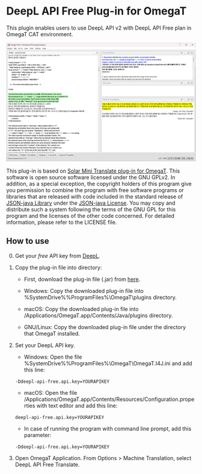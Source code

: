 # DeepL API Free Plug-in for OmegaT

This plugin enables users to use DeepL API v2 with DeepL API Free plan in OmegaT CAT environment.

![](images/demo.png)

This plug-in is based on [Solar Mini Translate plug-in for OmegaT](https://github.com/ychoi-kr/omegat-plugin-solar-mini-translate).
This software is open source software licensed under the GNU GPLv2. In addition, as a special exception, the copyright holders of this program give you permission to combine the program with free software programs or libraries that are released with code included in the standard release of [JSON-java Library](https://github.com/stleary/JSON-java) under the [JSON-java License](https://github.com/stleary/JSON-java/blob/master/LICENSE). You may copy and distribute such a system following the terms of the GNU GPL for this program and the licenses of the other code concerned. For detailed information, please refer to the LICENSE file.

## How to use

0. Get your *free* API key from [DeepL](https://www.deepl.com/ko/pro#developer).

1. Copy the plug-in file into directory:

    - First, download the plug-in file (.jar) from [here](https://github.com/ychoi-kr/omegat-plugin-deepl-api-free-translate/releases).
   
    - Windows: Copy the downloaded plug-in file into %SystemDrive%%ProgramFiles%\OmegaT\plugins directory.
    - macOS: Copy the downloaded plug-in file into /Applications/OmegaT.app/Contents/Java/plugins directory.
    - GNU/Linux: Copy the downloaded plug-in file under the directory that OmegaT installed.

2. Set your DeepL API key.

    - Windows: Open the file %SystemDrive%\%ProgramFiles%\OmegaT\OmegaT.I4J.ini and add this line:
    ```
    -Ddeepl-api-free.api.key=YOURAPIKEY
    ```

    - macOS: Open the file /Applications/OmegaT.app/Contents/Resources/Configuration.properties with text editor and add this line:
    ```
    deepl-api-free.api.key=YOURAPIKEY
    ```
   
    - In case of running the program with command line prompt, add this parameter:
    ```
    -Ddeepl-api-free.api.key=YOURAPIKEY
    ```
   
3. Open OmegaT Application. From Options > Machine Translation, select DeepL API Free Translate.